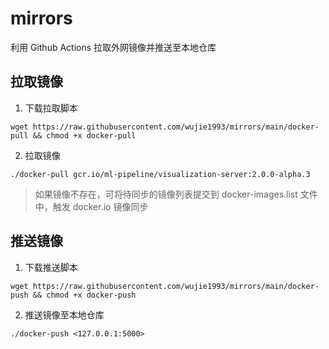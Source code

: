 # mirrors

利用 Github Actions 拉取外网镜像并推送至本地仓库

## 拉取镜像

1. 下载拉取脚本

```
wget https://raw.githubusercontent.com/wujie1993/mirrors/main/docker-pull && chmod +x docker-pull
```

2. 拉取镜像

```
./docker-pull gcr.io/ml-pipeline/visualization-server:2.0.0-alpha.3
```

> 如果镜像不存在，可将待同步的镜像列表提交到 docker-images.list 文件中，触发 docker.io 镜像同步

## 推送镜像

1. 下载推送脚本

```
wget https://raw.githubusercontent.com/wujie1993/mirrors/main/docker-push && chmod +x docker-push
```

2. 推送镜像至本地仓库

```
./docker-push <127.0.0.1:5000>
```
